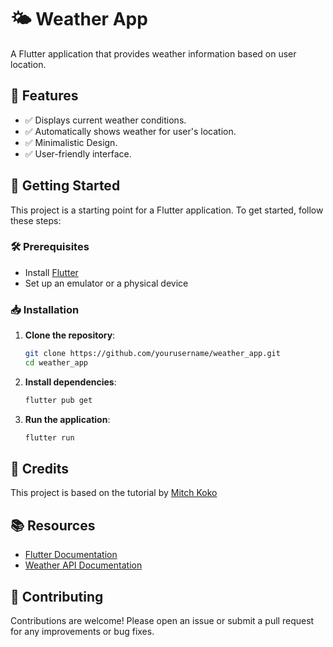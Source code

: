# 🌤️ Weather App

A Flutter application that provides weather information based on user location.

## 📌 Features

- ✅ Displays current weather conditions.
- ✅ Automatically shows weather for user's location.
- ✅ Minimalistic Design.
- ✅ User-friendly interface.

## 🚀 Getting Started

This project is a starting point for a Flutter application. To get started, follow these steps:

### 🛠️ Prerequisites

- Install [Flutter](https://flutter.dev/docs/get-started/install)
- Set up an emulator or a physical device

### 📥 Installation

1. **Clone the repository**:
   ```bash
   git clone https://github.com/yourusername/weather_app.git
   cd weather_app
   ```

2. **Install dependencies**:
   ```bash
   flutter pub get
   ```

3. **Run the application**:
   ```bash
   flutter run
   ```

## 🙌 Credits

This project is based on the tutorial by [Mitch Koko](https://www.youtube.com/@createdbykoko)

## 📚 Resources

- [Flutter Documentation](https://flutter.dev/docs)
- [Weather API Documentation](https://www.weatherapi.com/docs/)

## 🤝 Contributing

Contributions are welcome! Please open an issue or submit a pull request for any improvements or bug fixes.
